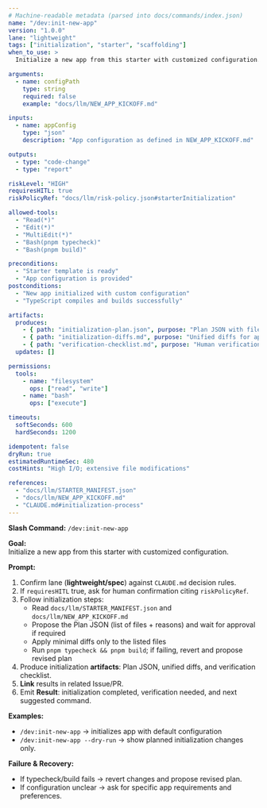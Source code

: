 ```yaml
---
# Machine-readable metadata (parsed into docs/commands/index.json)
name: "/dev:init-new-app"
version: "1.0.0"
lane: "lightweight"
tags: ["initialization", "starter", "scaffolding"]
when_to_use: >
  Initialize a new app from this starter with customized configuration.

arguments:
  - name: configPath
    type: string
    required: false
    example: "docs/llm/NEW_APP_KICKOFF.md"

inputs:
  - name: appConfig
    type: "json"
    description: "App configuration as defined in NEW_APP_KICKOFF.md"

outputs:
  - type: "code-change"
  - type: "report"

riskLevel: "HIGH"
requiresHITL: true
riskPolicyRef: "docs/llm/risk-policy.json#starterInitialization"

allowed-tools:
  - "Read(*)"
  - "Edit(*)"
  - "MultiEdit(*)"
  - "Bash(pnpm typecheck)"
  - "Bash(pnpm build)"

preconditions:
  - "Starter template is ready"
  - "App configuration is provided"
postconditions:
  - "New app initialized with custom configuration"
  - "TypeScript compiles and builds successfully"

artifacts:
  produces:
    - { path: "initialization-plan.json", purpose: "Plan JSON with file changes" }
    - { path: "initialization-diffs.md", purpose: "Unified diffs for applied changes" }
    - { path: "verification-checklist.md", purpose: "Human verification checklist" }
  updates: []

permissions:
  tools:
    - name: "filesystem"
      ops: ["read", "write"]
    - name: "bash"
      ops: ["execute"]

timeouts:
  softSeconds: 600
  hardSeconds: 1200

idempotent: false
dryRun: true
estimatedRuntimeSec: 480
costHints: "High I/O; extensive file modifications"

references:
  - "docs/llm/STARTER_MANIFEST.json"
  - "docs/llm/NEW_APP_KICKOFF.md"
  - "CLAUDE.md#initialization-process"
---
```


**Slash Command:** `/dev:init-new-app`

**Goal:**  
Initialize a new app from this starter with customized configuration.

**Prompt:**  
1) Confirm lane (**lightweight/spec**) against `CLAUDE.md` decision rules.  
2) If `requiresHITL` true, ask for human confirmation citing `riskPolicyRef`.  
3) Follow initialization steps:
   - Read `docs/llm/STARTER_MANIFEST.json` and `docs/llm/NEW_APP_KICKOFF.md`
   - Propose the Plan JSON (list of files + reasons) and wait for approval if required
   - Apply minimal diffs only to the listed files
   - Run `pnpm typecheck && pnpm build`; if failing, revert and propose revised plan
4) Produce initialization **artifacts**: Plan JSON, unified diffs, and verification checklist.
5) **Link** results in related Issue/PR.
6) Emit **Result**: initialization completed, verification needed, and next suggested command.

**Examples:**  
- `/dev:init-new-app` → initializes app with default configuration
- `/dev:init-new-app --dry-run` → show planned initialization changes only.

**Failure & Recovery:**  
- If typecheck/build fails → revert changes and propose revised plan.
- If configuration unclear → ask for specific app requirements and preferences.
